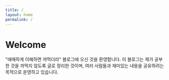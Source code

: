 ```yaml
---
title: /
layout: home
permalink: /
---
```


# Welcome
"애매하게 이해하면 까먹더라" 블로그에 오신 것을 환영합니다. 이 블로그는 제가 공부한 것을 까먹지 않도록 글로 정리한 것이며, 여러 사람들과 재미있는 내용을 공유하려는 목적으로 운영하고 있습니다.
